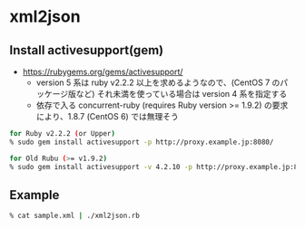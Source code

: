 # xml2json

## Install activesupport(gem)

 * https://rubygems.org/gems/activesupport/
   * version 5 系は ruby v2.2.2 以上を求めるようなので、(CentOS 7 のパッケージ版など) それ未満を使っている場合は version 4 系を指定する
   * 依存で入る concurrent-ruby (requires Ruby version >= 1.9.2) の要求により、1.8.7 (CentOS 6) では無理そう

```sh
for Ruby v2.2.2 (or Upper)
% sudo gem install activesupport -p http://proxy.example.jp:8080/

for Old Rubu (>= v1.9.2)
% sudo gem install activesupport -v 4.2.10 -p http://proxy.example.jp:8080/
```

## Example

```sh
% cat sample.xml | ./xml2json.rb
```
